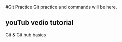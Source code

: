 #Git Practice
Git practice and commands will be here.

## youTub vedio tutorial

Git & Git hub basics
